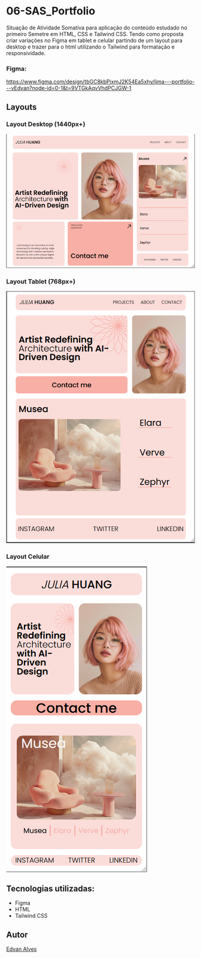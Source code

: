 # 06-SAS_Portfolio

Situação de Atividade Somativa para aplicação do conteúdo estudado no primeiro Semetre em HTML, CSS e Tailwind CSS.
Tendo como proposta criar variações no Figma em tablet e celular partindo de um layout para desktop e trazer para o html utilizando o Tailwind para formatação e responsividade.

### Figma:
https://www.figma.com/design/tbGC8kbPixmJ2K54Ea5xhy/lima---portfolio---vEdvan?node-id=0-1&t=9VTGkAqvVhdPCJGW-1

## Layouts

### Layout Desktop (1440px+)

![](./preview/PreviewDesktop.png)

### Layout Tablet (768px+)

![](./preview/PreviewTablet.png)

### Layout Celular

![](./preview/PreviewCelular.png)


## Tecnologias utilizadas:

* Figma
* HTML
* Tailwind CSS

## Autor
[Edvan Alves](<https://br.linkedin.com/in/edvan-alves>)
